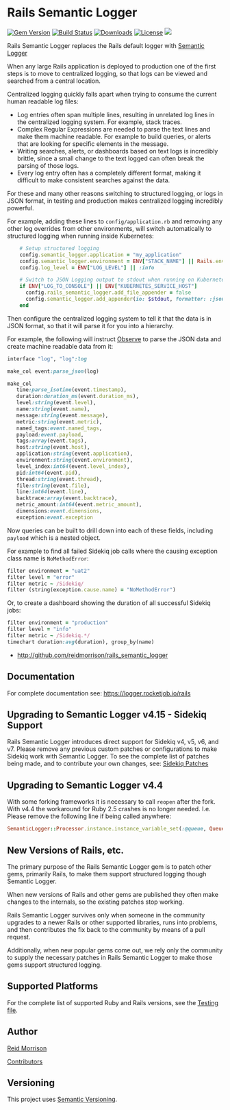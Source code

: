 # Rails Semantic Logger
[![Gem Version](https://img.shields.io/gem/v/rails_semantic_logger.svg)](https://rubygems.org/gems/rails_semantic_logger) [![Build Status](https://github.com/reidmorrison/rails_semantic_logger/workflows/build/badge.svg)](https://github.com/reidmorrison/rails_semantic_logger/actions?query=workflow%3Abuild) [![Downloads](https://img.shields.io/gem/dt/rails_semantic_logger.svg)](https://rubygems.org/gems/rails_semantic_logger) [![License](https://img.shields.io/badge/license-Apache%202.0-brightgreen.svg)](http://opensource.org/licenses/Apache-2.0) ![](https://img.shields.io/badge/status-Production%20Ready-blue.svg)

Rails Semantic Logger replaces the Rails default logger with [Semantic Logger](https://logger.rocketjob.io/)

When any large Rails application is deployed to production one of the first steps is to move to centralized logging, so that logs can be viewed and searched from a central location.

Centralized logging quickly falls apart when trying to consume the current human readable log files:
- Log entries often span multiple lines, resulting in unrelated log lines in the centralized logging system. For example, stack traces.
- Complex Regular Expressions are needed to parse the text lines and make them machine readable. For example to build queries, or alerts that are looking for specific elements in the message.
- Writing searches, alerts, or dashboards based on text logs is incredibly brittle, since a small change to the text logged can often break the parsing of those logs.
- Every log entry often has a completely different format, making it difficult to make consistent searches against the data.

For these and many other reasons switching to structured logging, or logs in JSON format, in testing and production makes centralized logging incredibly powerful.

For example, adding these lines to `config/application.rb` and removing any other log overrides from other environments, will switch automatically to structured logging when running inside Kubernetes:
~~~ruby
    # Setup structured logging
    config.semantic_logger.application = "my_application"
    config.semantic_logger.environment = ENV["STACK_NAME"] || Rails.env
    config.log_level = ENV["LOG_LEVEL"] || :info

    # Switch to JSON Logging output to stdout when running on Kubernetes
    if ENV["LOG_TO_CONSOLE"] || ENV["KUBERNETES_SERVICE_HOST"]
      config.rails_semantic_logger.add_file_appender = false
      config.semantic_logger.add_appender(io: $stdout, formatter: :json)
    end
~~~

Then configure the centralized logging system to tell it that the data is in JSON format, so that it will parse it for you into a hierarchy.

For example, the following will instruct [Observe](https://www.observeinc.com/) to parse the JSON data and create machine readable data from it:
~~~ruby
interface "log", "log":log

make_col event:parse_json(log)

make_col
   time:parse_isotime(event.timestamp),
   duration:duration_ms(event.duration_ms),
   level:string(event.level),
   name:string(event.name),
   message:string(event.message),
   metric:string(event.metric),
   named_tags:event.named_tags,
   payload:event.payload,
   tags:array(event.tags),
   host:string(event.host),
   application:string(event.application),
   environment:string(event.environment),
   level_index:int64(event.level_index),
   pid:int64(event.pid),
   thread:string(event.thread),
   file:string(event.file),
   line:int64(event.line),
   backtrace:array(event.backtrace),
   metric_amount:int64(event.metric_amount),
   dimensions:event.dimensions,
   exception:event.exception
~~~

Now queries can be built to drill down into each of these fields, including `payload` which is a nested object.

For example to find all failed Sidekiq job calls where the causing exception class name is `NoMethodError`:
~~~ruby
filter environment = "uat2"
filter level = "error"
filter metric ~ /Sidekiq/
filter (string(exception.cause.name) = "NoMethodError")
~~~

Or, to create a dashboard showing the duration of all successful Sidekiq jobs:
~~~ruby
filter environment = "production"
filter level = "info"
filter metric ~ /Sidekiq.*/
timechart duration:avg(duration), group_by(name)
~~~

* http://github.com/reidmorrison/rails_semantic_logger

## Documentation

For complete documentation see: https://logger.rocketjob.io/rails

## Upgrading to Semantic Logger v4.15 - Sidekiq Support

Rails Semantic Logger introduces direct support for Sidekiq v4, v5, v6, and v7. 
Please remove any previous custom patches or configurations to make Sidekiq work with Semantic Logger.
To see the complete list of patches being made, and to contribute your own changes, see: [Sidekiq Patches](https://github.com/reidmorrison/rails_semantic_logger/blob/master/lib/rails_semantic_logger/extensions/sidekiq/sidekiq.rb)

## Upgrading to Semantic Logger v4.4

With some forking frameworks it is necessary to call `reopen` after the fork. With v4.4 the
workaround for Ruby 2.5 crashes is no longer needed. 
I.e. Please remove the following line if being called anywhere:

~~~ruby
SemanticLogger::Processor.instance.instance_variable_set(:@queue, Queue.new)
~~~

## New Versions of Rails, etc.

The primary purpose of the Rails Semantic Logger gem is to patch other gems, primarily Rails, to make them support structured logging though Semantic Logger.

When new versions of Rails and other gems are published they often make changes to the internals, so the existing patches stop working.

Rails Semantic Logger survives only when someone in the community upgrades to a newer Rails or other supported libraries, runs into problems, 
and then contributes the fix back to the community by means of a pull request.

Additionally, when new popular gems come out, we rely only the community to supply the necessary patches in Rails Semantic Logger to make those gems support structured logging.

## Supported Platforms

For the complete list of supported Ruby and Rails versions, see the [Testing file](https://github.com/reidmorrison/rails_semantic_logger/blob/master/.github/workflows/ci.yml).

## Author

[Reid Morrison](https://github.com/reidmorrison)

[Contributors](https://github.com/reidmorrison/rails_semantic_logger/graphs/contributors)

## Versioning

This project uses [Semantic Versioning](http://semver.org/).
